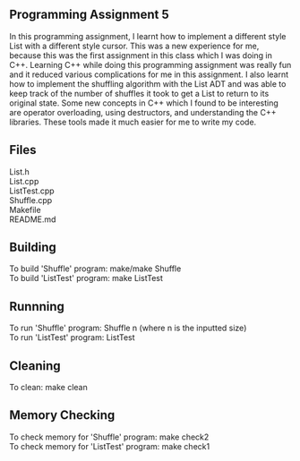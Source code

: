 ## Programming Assignment 5
In this programming assignment, I learnt how to implement a different style List with a different
style cursor. This was a new experience for me, because this was the first assignment in this 
class which I was doing in C++. Learning C++ while doing this programming assignment was really
fun and it reduced various complications for me in this assignment. I also learnt how to 
implement the shuffling algorithm with the List ADT and was able to keep track of the number of
shuffles it took to get a List to return to its original state. Some new concepts in C++ which I
found to be interesting are operator overloading, using destructors, and understanding the C++
libraries. These tools made it much easier for me to write my code.

## Files
List.h <br />
List.cpp <br />
ListTest.cpp <br />
Shuffle.cpp <br />
Makefile <br />
README.md

## Building
To build 'Shuffle' program: make/make Shuffle <br />
To build 'ListTest' program: make ListTest

## Runnning
To run 'Shuffle' program: Shuffle n (where n is the inputted size) <br />
To run 'ListTest' program: ListTest

## Cleaning
To clean: make clean

## Memory Checking
To check memory for 'Shuffle' program: make check2 <br />
To check memory for 'ListTest' program: make check1
